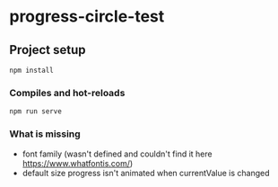 # progress-circle-test

## Project setup
```
npm install
```

### Compiles and hot-reloads
```
npm run serve
```

### What is missing
- font family (wasn't defined and couldn't find it here https://www.whatfontis.com/)
- default size progress isn't animated when currentValue is changed
